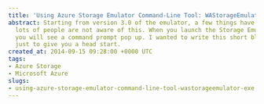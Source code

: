 ```yaml
---
title: 'Using Azure Storage Emulator Command-Line Tool: WAStorageEmulator.exe'
abstract: Starting from version 3.0 of the emulator, a few things have changed and
  lots of people are not aware of this. When you launch the Storage Emulator now,
  you will see a command prompt pop up. I wanted to write this short blog post to
  just to give you a head start.
created_at: 2014-09-15 09:28:00 +0000 UTC
tags:
- Azure Storage
- Microsoft Azure
slugs:
- using-azure-storage-emulator-command-line-tool-wastorageemulator-exe
---
```

